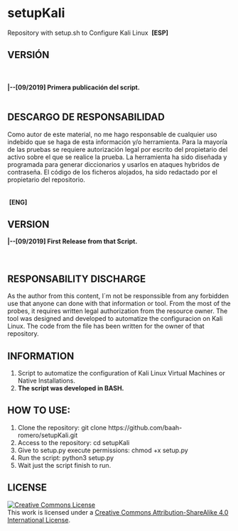 # setupKali
Repository with setup.sh to Configure Kali Linux 
&nbsp;<b>[ESP]</b><br>
<h2>VERSIÓN</H2><br>
<br>
<b>|--[09/2019]&nbsp;Primera publicación del script.</b><br>
<br>
<h2>DESCARGO DE RESPONSABILIDAD</H2>
Como autor de este material, no me hago responsable de cualquier uso indebido que se haga de esta información y/o herramienta. Para la mayoría de las pruebas se requiere autorización legal por escrito del propietario del activo sobre el que se realice la prueba.
La herramienta ha sido diseñada y programada para generar diccionarios y usarlos en ataques hybridos de contraseña.
El código de los ficheros alojados, ha sido redactado por el propietario del repositorio.
<br><br><br>
&nbsp;<b>[ENG]</b>
<h2>VERSION</H2>
<b>|--[09/2019]&nbsp;First Release from that Script.</b><br>
<br>
<br>
<h2>RESPONSABILITY DISCHARGE</H2>
As the author from this content, I´m not be responssible from any forbidden use that anyone can done with that information or tool. From the most of the probes, it requires written legal authorization from the resource owner. 
The tool was designed and developed to automatize the configuracion on Kali Linux.
The code from the file has been written for the owner of that repository.
 
<h2>INFORMATION</H2>
<ol>
    <li>Script to automatize the configuration of Kali Linux Virtual Machines or Native Installations.</li>
    <li><b>The script was developed in BASH.</b></li>
</ol>

    
<h2>HOW TO USE:</H2>
<ol>
    <li>Clone the repository: git clone https://github.com/baah-romero/setupKali.git</li>
    <li>Access to the repository: cd setupKali</li>
    <li>Give to setup.py execute permissions: chmod +x setup.py</li>
    <li>Run the script: python3 setup.py</li>
    <li>Wait just the script finish to run.</li>
</ol>

<h2>LICENSE</H2>
<a rel="license" href="http://creativecommons.org/licenses/by-sa/4.0/"><img alt="Creative Commons License" style="border-width:0" src="https://i.creativecommons.org/l/by-sa/4.0/88x31.png" /></a><br />This work is licensed under a <a rel="license" href="http://creativecommons.org/licenses/by-sa/4.0/">Creative Commons Attribution-ShareAlike 4.0 International License</a>.
